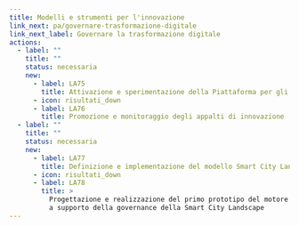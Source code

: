 ```yaml
---
title: Modelli e strumenti per l'innovazione
link_next: pa/governare-trasformazione-digitale
link_next_label: Governare la trasformazione digitale
actions:
  - label: ""
    title: ""
    status: necessaria
    new:
      - label: LA75
        title: Attivazione e sperimentazione della Piattaforma per gli appalti di innovazione
      - icon: risultati_down
      - label: LA76
        title: Promozione e monitoraggio degli appalti di innovazione
  - label: ""
    title: ""
    status: necessaria
    new:
      - label: LA77
        title: Definizione e implementazione del modello Smart City Landscape
      - icon: risultati_down
      - label: LA78
        title: >
          Progettazione e realizzazione del primo prototipo del motore predittivo
          a supporto della governance della Smart City Landscape
---
```

